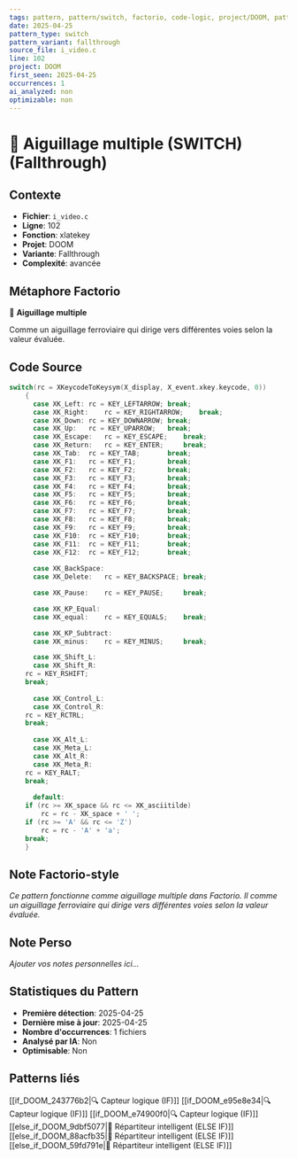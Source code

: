 ```yaml
---
tags: pattern, pattern/switch, factorio, code-logic, project/DOOM, pattern/variant/fallthrough
date: 2025-04-25
pattern_type: switch
pattern_variant: fallthrough
source_file: i_video.c
line: 102
project: DOOM
first_seen: 2025-04-25
occurrences: 1
ai_analyzed: non
optimizable: non
---
```


# 🔀 Aiguillage multiple (SWITCH) (Fallthrough)

## Contexte
- **Fichier**: `i_video.c`
- **Ligne**: 102
- **Fonction**: xlatekey
- **Projet**: DOOM
- **Variante**: Fallthrough
- **Complexité**: avancée

## Métaphore Factorio
🔀 **Aiguillage multiple**

Comme un aiguillage ferroviaire qui dirige vers différentes voies selon la valeur évaluée.

## Code Source
```c
switch(rc = XKeycodeToKeysym(X_display, X_event.xkey.keycode, 0))
    {
      case XK_Left:	rc = KEY_LEFTARROW;	break;
      case XK_Right:	rc = KEY_RIGHTARROW;	break;
      case XK_Down:	rc = KEY_DOWNARROW;	break;
      case XK_Up:	rc = KEY_UPARROW;	break;
      case XK_Escape:	rc = KEY_ESCAPE;	break;
      case XK_Return:	rc = KEY_ENTER;		break;
      case XK_Tab:	rc = KEY_TAB;		break;
      case XK_F1:	rc = KEY_F1;		break;
      case XK_F2:	rc = KEY_F2;		break;
      case XK_F3:	rc = KEY_F3;		break;
      case XK_F4:	rc = KEY_F4;		break;
      case XK_F5:	rc = KEY_F5;		break;
      case XK_F6:	rc = KEY_F6;		break;
      case XK_F7:	rc = KEY_F7;		break;
      case XK_F8:	rc = KEY_F8;		break;
      case XK_F9:	rc = KEY_F9;		break;
      case XK_F10:	rc = KEY_F10;		break;
      case XK_F11:	rc = KEY_F11;		break;
      case XK_F12:	rc = KEY_F12;		break;
	
      case XK_BackSpace:
      case XK_Delete:	rc = KEY_BACKSPACE;	break;

      case XK_Pause:	rc = KEY_PAUSE;		break;

      case XK_KP_Equal:
      case XK_equal:	rc = KEY_EQUALS;	break;

      case XK_KP_Subtract:
      case XK_minus:	rc = KEY_MINUS;		break;

      case XK_Shift_L:
      case XK_Shift_R:
	rc = KEY_RSHIFT;
	break;
	
      case XK_Control_L:
      case XK_Control_R:
	rc = KEY_RCTRL;
	break;
	
      case XK_Alt_L:
      case XK_Meta_L:
      case XK_Alt_R:
      case XK_Meta_R:
	rc = KEY_RALT;
	break;
	
      default:
	if (rc >= XK_space && rc <= XK_asciitilde)
	    rc = rc - XK_space + ' ';
	if (rc >= 'A' && rc <= 'Z')
	    rc = rc - 'A' + 'a';
	break;
    }
```

## Note Factorio-style
*Ce pattern fonctionne comme aiguillage multiple dans Factorio. Il comme un aiguillage ferroviaire qui dirige vers différentes voies selon la valeur évaluée.*

## Note Perso
*Ajouter vos notes personnelles ici...*

## Statistiques du Pattern
- **Première détection**: 2025-04-25
- **Dernière mise à jour**: 2025-04-25
- **Nombre d'occurrences**: 1 fichiers
- **Analysé par IA**: Non
- **Optimisable**: Non

## Patterns liés
[[if_DOOM_243776b2|🔍 Capteur logique (IF)]]
[[if_DOOM_e95e8e34|🔍 Capteur logique (IF)]]
[[if_DOOM_e74900f0|🔍 Capteur logique (IF)]]
[[else_if_DOOM_9dbf5077|🔄 Répartiteur intelligent (ELSE IF)]]
[[else_if_DOOM_88acfb35|🔄 Répartiteur intelligent (ELSE IF)]]
[[else_if_DOOM_59fd791e|🔄 Répartiteur intelligent (ELSE IF)]]
